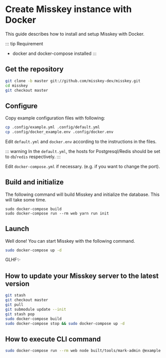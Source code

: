 Create Misskey instance with Docker
================================================================

This guide describes how to install and setup Misskey with Docker.

::: tip Requirement
- docker and docker-compose installed
:::

Get the repository
----------------------------------------------------------------
```bash
git clone -b master git://github.com/misskey-dev/misskey.git
cd misskey
git checkout master
```

Configure
----------------------------------------------------------------
Copy example configuration files with following:

```bash
cp .config/example.yml .config/default.yml
cp .config/docker_example.env .config/docker.env
```

Edit `default.yml` and `docker.env` according to the instructions in the files.

::: warning
In the `default.yml`, the hosts for Postgresql/Redis should be set to `db`/`redis` respectively.
:::

Edit `docker-compose.yml` if necessary. (e.g. if you want to change the port).

Build and initialize
----------------------------------------------------------------
The following command will build Misskey and initialize the database.
This will take some time.

``` shell
sudo docker-compose build
sudo docker-compose run --rm web yarn run init
```

Launch
----------------------------------------------------------------
Well done! You can start Misskey with the following command.


```bash
sudo docker-compose up -d
```

GLHF✨

How to update your Misskey server to the latest version
----------------------------------------------------------------
```bash
git stash
git checkout master
git pull
git submodule update --init
git stash pop
sudo docker-compose build
sudo docker-compose stop && sudo docker-compose up -d
```

How to execute CLI command
----------------------------------------------------------------
```bash
sudo docker-compose run --rm web node built/tools/mark-admin @example
```
